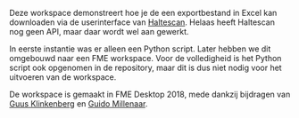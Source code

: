 Deze workspace demonstreert hoe je de een exportbestand in Excel kan downloaden via de userinterface van [Haltescan](https://ovbureau.haltescan.nl/). Helaas heeft Haltescan nog geen API, maar daar wordt wel aan gewerkt.

In eerste instantie was er alleen een Python script. Later hebben we dit omgebouwd naar een FME workspace. Voor de volledigheid is het Python script ook opgenomen in de repository, maar dit is dus niet nodig voor het uitvoeren van de workspace.

De workspace is gemaakt in FME Desktop 2018, mede dankzij bijdragen van [Guus Klinkenberg](https://www.linkedin.com/in/gklinkenberg/) en [Guido Millenaar](https://www.linkedin.com/in/guido-millenaar/).